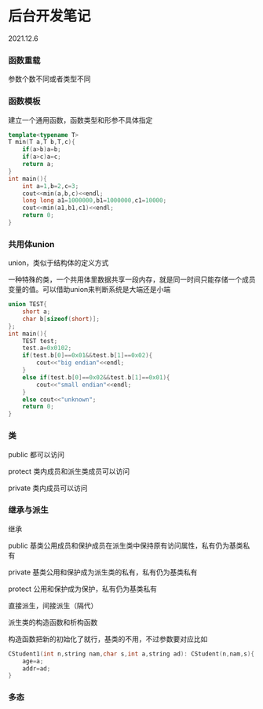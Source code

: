 # 后台开发笔记

2021.12.6

### 函数重载

参数个数不同或者类型不同

### 函数模板

建立一个通用函数，函数类型和形参不具体指定

``` c++
template<typename T>
T min(T a,T b,T,c){
    if(a>b)a=b;
    if(a>c)a=c;
    return a;
}
int main(){
    int a=1,b=2,c=3;
    cout<<min(a,b,c)<<endl;
    long long a1=1000000,b1=1000000,c1=10000;
    cout<<min(a1,b1,c1)<<endl;
    return 0;
}
```

### 共用体union

union，类似于结构体的定义方式

一种特殊的类，一个共用体里数据共享一段内存，就是同一时间只能存储一个成员变量的值。可以借助union来判断系统是大端还是小端

```c++
union TEST{
    short a;
    char b[sizeof(short)];
};
int main(){
    TEST test;
    test.a=0x0102;
    if(test.b[0]==0x01&&test.b[1]==0x02){
        cout<<"big endian"<<endl;
    }
    else if(test.b[0]==0x02&&test.b[1]==0x01){
        cout<<"small endian"<<endl;
    }
    else cout<<"unknown";
    return 0;
}
```

### 类

public 都可以访问

protect 类内成员和派生类成员可以访问

private 类内成员可以访问

### 继承与派生

继承

public 基类公用成员和保护成员在派生类中保持原有访问属性，私有仍为基类私有

private 基类公用和保护成为派生类的私有，私有仍为基类私有

protect 公用和保护成为保护，私有仍为基类私有

直接派生，间接派生（隔代）



派生类的构造函数和析构函数

构造函数把新的初始化了就行，基类的不用，不过参数要对应比如

```c++
CStudent1(int n,string nam,char s,int a,string ad): CStudent(n,nam,s){
    age=a;
    addr=ad;
}
```

### 多态



